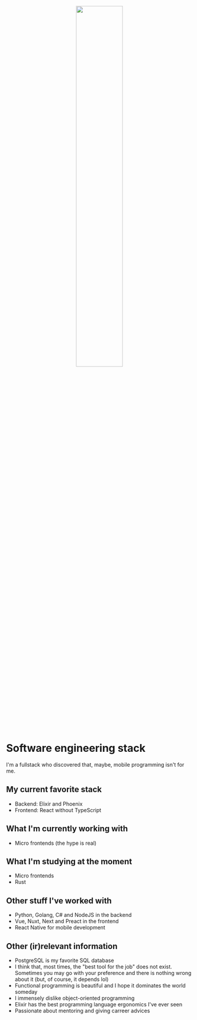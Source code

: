 <p align="center">
 <img 
      width="50%" 
      src="https://media0.giphy.com/media/l46CyJmS9KUbokzsI/200.gif" />
</p>

# Software engineering stack
I'm a fullstack who discovered that, maybe, mobile programming isn't for me.

## My current favorite stack
- Backend: Elixir and Phoenix
- Frontend: React without TypeScript

## What I'm currently working with
- Micro frontends (the hype is real)

## What I'm studying at the moment
- Micro frontends
- Rust

## Other stuff I've worked with
- Python, Golang, C# and NodeJS in the backend
- Vue, Nuxt, Next and Preact in the frontend
- React Native for mobile development

## Other (ir)relevant information
- PostgreSQL is my favorite SQL database
- I think that, most times, the "best tool for the job" does not exist. Sometimes you may go with your preference and there is nothing wrong about it (but, of course, it depends lol)
- Functional programming is beautiful and I hope it dominates the world someday
- I immensely dislike object-oriented programming
- Elixir has the best programming language ergonomics I've ever seen
- Passionate about mentoring and giving carreer advices
